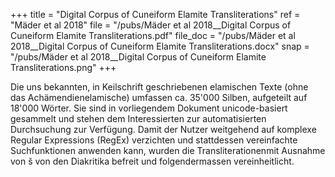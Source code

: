 +++
title = "Digital Corpus of Cuneiform Elamite Transliterations"
ref = "Mäder et al 2018"
file = "/pubs/Mäder et al 2018__Digital Corpus of Cuneiform Elamite Transliterations.pdf"
file_doc = "/pubs/Mäder et al 2018__Digital Corpus of Cuneiform Elamite Transliterations.docx"
snap = "/pubs/Mäder et al 2018__Digital Corpus of Cuneiform Elamite Transliterations.png"
+++

Die uns bekannten, in Keilschrift geschriebenen elamischen Texte (ohne das Achämendienelamische) umfassen ca. 35'000 Silben, aufgeteilt auf 18'000 Wörter. Sie sind in vorliegendem Dokument unicode-basiert gesammelt und stehen dem Interessierten zur automatisierten Durchsuchung zur Verfügung. Damit der Nutzer weitgehend auf komplexe Regular Expressions (RegEx) verzichten und stattdessen vereinfachte  Suchfunktionen anwenden kann, wurden die Transliterationenmit Ausnahme von š von den Diakritika befreit und folgendermassen vereinheitlicht.
